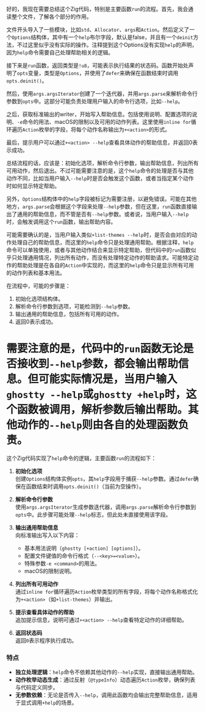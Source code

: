 好的，我现在需要总结这个Zig代码，特别是主要函数`run`的流程。首先，我会通读整个文件，了解各个部分的作用。

文件开头导入了一些模块，比如`std`、`Allocator`、`args`和`Action`。然后定义了一个`Options`结构体，其中有一个`help`布尔字段，默认是false，并且有一个`deinit`方法，不过这里似乎没有实际的操作。注释提到这个Options没有实现`help`的声明，因为`help`命令需要自己处理帮助相关的逻辑。

接下来是`run`函数，返回类型是`!u8`，可能表示执行结果的状态码。函数开始处声明了`opts`变量，类型是`Options`，并使用了`defer`来确保在函数结束时调用`opts.deinit()`。

然后，使用`args.argsIterator`创建了一个迭代器，并用`args.parse`来解析命令行参数到`opts`中。这部分可能负责处理用户输入的命令行选项，比如`--help`。

之后，获取标准输出的writer，开始写入帮助信息。包括使用说明、配置选项的说明、`-e`命令的用法、macOS的限制以及可用的动作列表。这里使用`inline for`循环遍历`Action`枚举的字段，将每个动作名称输出为`+<action>`的形式。

最后，提示用户可以通过`+<action> --help`查看具体动作的帮助信息，并返回0表示成功。

总结流程的话，应该是：初始化选项，解析命令行参数，输出帮助信息，列出所有可用动作，然后退出。不过可能需要注意的是，这个`help`命令的处理是否与其他动作不同，比如当用户输入`--help`时是否会触发这个函数，或者当指定某个动作时如何显示特定帮助。

另外，`Options`结构体中的`help`字段被标记为需要注册，以避免错误。可能在其他地方，`args.parse`会根据这个字段来处理`--help`参数，但在这里，`run`函数直接输出了通用的帮助信息，而不管是否有`--help`参数。或者说，当用户输入`--help`时，会触发调用这个`run`函数，输出帮助内容。

可能需要确认的是，当用户输入类似`+list-themes --help`时，是否会由对应的动作处理自己的帮助信息，而这里的`help`命令只是处理通用帮助。根据注释，`help`命令可以单独使用，或者与其他动作结合来显示特定帮助，但代码中的`run`函数似乎只处理通用情况，列出所有动作，而没有处理特定动作的帮助请求。可能特定动作的帮助处理是在各自的`Action`中实现的，而这里的`help`命令只是显示所有可用的动作列表和基本用法。

在流程中，可能的步骤是：

1. 初始化选项结构体。
2. 解析命令行参数到选项，可能检测到`--help`参数。
3. 输出通用的帮助信息，包括所有可用的动作。
4. 返回0表示成功。

需要注意的是，代码中的`run`函数无论是否接收到`--help`参数，都会输出帮助信息。但可能实际情况是，当用户输入`ghostty --help`或`ghostty +help`时，这个函数被调用，解析参数后输出帮助。其他动作的`--help`则由各自的处理函数负责。
================================================
这个Zig代码实现了`help`命令的逻辑，主要函数`run`的流程如下：

1. **初始化选项**  
   创建`Options`结构体实例`opts`，其`help`字段用于捕获`--help`参数。通过`defer`确保在函数结束时调用`opts.deinit()`（当前为空操作）。

2. **解析命令行参数**  
   使用`args.argsIterator`生成参数迭代器，调用`args.parse`解析命令行参数到`opts`中。此步骤可能处理`--help`标志，但此处未直接使用该字段。

3. **输出通用帮助信息**  
   向标准输出写入以下内容：
   - 基本用法说明（`ghostty [+action] [options]`）。
   - 配置文件键值的命令行格式（`--<key>=<value>`）。
   - 特殊参数`-e <command>`的用法。
   - macOS的限制说明。

4. **列出所有可用动作**  
   通过`inline for`循环遍历`Action`枚举类型的所有字段，将每个动作名称格式化为`+<action>`（如`+list-themes`）并输出。

5. **提示查看具体动作的帮助**  
   追加提示信息，说明可通过`+<action> --help`查看特定动作的详细帮助。

6. **返回状态码**  
   返回`0`表示程序执行成功。

### 特点
- **独立处理逻辑**：`help`命令不依赖其他动作的`--help`实现，直接输出通用帮助。
- **动作枚举动态生成**：通过反射（`@typeInfo`）动态遍历`Action`枚举，确保列表与代码定义同步。
- **无参数依赖**：无论是否传入`--help`，调用此函数均会输出完整帮助信息，适用于显式调用`+help`的场景。